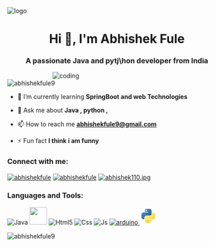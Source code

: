 ![logo](https://mir-s3-cdn-cf.behance.net/project_modules/fs/54b6c068097599.5b50bca476b9b.gif)
<h1 align="center">Hi 👋, I'm Abhishek Fule</h1>
<h3 align="center">A passionate Java and pytj\hon developer from India</h3>

<img align= "right" alt="coding" width ="400" src = "https://cdn.dribbble.com/users/1162077/screenshots/3848914/programmer.gif">


<p align="left"> <img src="https://komarev.com/ghpvc/?username=abhishekfule9&label=Profile%20views&color=0e75b6&style=flat" alt="abhishekfule9" /> </p>

- 🌱 I’m currently learning **SpringBoot and web Technologies**

- 💬 Ask me about **Java , python ,**

- 📫 How to reach me **abhishekfule9@gmail.com**

- ⚡ Fun fact **I think i am funny**

<h3 align="left">Connect with me:</h3>
<p align="left">
<a href="www.linkedin.com/in/abhishek-fule" target="blank"><img align="center" src="https://raw.githubusercontent.com/rahuldkjain/github-profile-readme-generator/master/src/images/icons/Social/linked-in-alt.svg" alt="abhishekfule" height="30" width="40" /></a>
<a href="https://fb.com/abhishekfule" target="blank"><img align="center" src="https://raw.githubusercontent.com/rahuldkjain/github-profile-readme-generator/master/src/images/icons/Social/facebook.svg" alt="abhishekfule" height="30" width="40" /></a>
<a href="https://instagram.com/abhishek110.jpg" target="blank"><img align="center" src="https://raw.githubusercontent.com/rahuldkjain/github-profile-readme-generator/master/src/images/icons/Social/instagram.svg" alt="abhishek110.jpg" height="30" width="40" /></a>
</p>

<h3 align="left">Languages and Tools:</h3>

<p align="left"><img src="https://cdn.jsdelivr.net/gh/devicons/devicon@latest/icons/java/java-plain-wordmark.svg" alt="Java" width="40" height="40"/> 
<img  src="https://cdn.jsdelivr.net/gh/devicons/devicon@latest/icons/spring/spring-original-wordmark.svg" width="40" height="40"/> 
<img src="https://cdn.jsdelivr.net/gh/devicons/devicon@latest/icons/html5/html5-plain-wordmark.svg" alt="Html5" width="40" height="40" />
<img src="https://cdn.jsdelivr.net/gh/devicons/devicon@latest/icons/css3/css3-plain-wordmark.svg"  alt="Css" width="40" height="40" />
<img src="https://cdn.jsdelivr.net/gh/devicons/devicon@latest/icons/javascript/javascript-plain.svg" alt="Js" width="40" height="40" />          
<a href="https://www.arduino.cc/" target="_blank" rel="noreferrer"> <img src="https://cdn.worldvectorlogo.com/logos/arduino-1.svg" alt="arduino" width="40" height="40"/> </a> 
<a href="https://www.python.org" target="_blank" rel="noreferrer"> <img src="https://raw.githubusercontent.com/devicons/devicon/master/icons/python/python-original.svg" alt="python" width="40" height="40"/> </a>


</p>


<p><img align="center" src="https://github-readme-streak-stats.herokuapp.com/?user=abhishekfule9&" alt="abhishekfule9" /></p>
